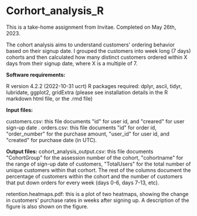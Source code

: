 # Corhort_analysis_R
This is a take-home assignment from Invitae. Completed on May 26th, 2023.

The cohort analysis aims to understand customers' ordering behavior based on their signup date. I grouped the customers into week long (7 days) cohorts and then calculated how many distinct customers ordered within X days from their signup date, where X is a multiple of 7. 

**Software requirements:**

R version 4.2.2 (2022-10-31 ucrt)
R packages required: dplyr, ascii, tidyr, lubridate, ggplot2, gridExtra (please see installation details in the R markdown html file, or the .rmd file)

**Input files:**

customers.csv: this file documents "id" for user id, and "creared" for user sign-up date . 
orders.csv: this file documents "id" for order id, "order_number" for the purchase amount, "user_id" for user id, and "created" for purchase date (in UTC). 

**Output files:**
cohort_analysis_output.csv: this file documents "CohortGroup" for the assession number of the cohort, "cohortname" for the range of sign-up date of customers, "TotalUsers" for the total number of unique customers within that corhort. The rest of the columns document the percentage of customers within the cohort and the number of customers that put down orders for every week (days 0-6, days 7-13, etc). 

retention.heatmaps.pdf: this is a plot of two heatmaps, showing the change in customers' purchase rates in weeks after signing up. A description of the figure is also shown on the figure. 
